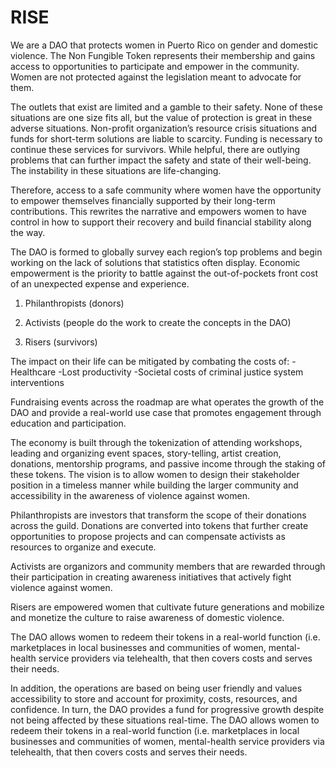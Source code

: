 # RISE
We are a DAO that protects women in Puerto Rico on gender and domestic violence. The Non Fungible Token represents their membership and gains access to opportunities to participate and empower in the community. Women are not protected against the legislation meant to advocate for them. 

The outlets that exist are limited and a gamble to their safety. None of these situations are one size fits all, but the value of protection is great in these adverse situations. Non-profit organization’s resource crisis situations and funds for short-term solutions are liable to scarcity. Funding is necessary to continue these services for survivors. While helpful, there are outlying problems that can further impact the safety and state of their well-being. The instability in these situations are life-changing. 

Therefore, access to a safe community where women have the opportunity to empower themselves financially supported by their long-term contributions. This rewrites the narrative and empowers women to have control in how to support their recovery and build financial stability along the way. 

The DAO is formed to globally survey each region’s top problems and begin working on the lack of solutions that statistics often display. Economic empowerment is the priority to battle against the out-of-pockets front cost of an unexpected expense and experience. 

1. Philanthropists (donors)

2. Activists (people do the work to create the concepts in the DAO)

3. Risers (survivors)

The impact on their life can be mitigated by combating the costs of:
-Healthcare
-Lost productivity
-Societal costs of criminal justice system interventions

Fundraising events across the roadmap are what operates the growth of the DAO and provide a real-world use case that promotes engagement through education and participation. 

The economy is built through the tokenization of attending workshops, leading and organizing event spaces, story-telling, artist creation, donations, mentorship programs, and passive income through the staking of these tokens. The vision is to allow women to design their stakeholder position in a timeless manner while building the larger community and accessibility in the awareness of violence against women.  

Philanthropists are investors that transform the scope of their donations across the guild. Donations are converted into tokens that further create opportunities to propose projects and can compensate activists as resources to organize and execute.

Activists are organizors and community members that are rewarded through their participation in creating awareness initiatives that actively fight violence against women. 

Risers are empowered women that cultivate future generations and mobilize and monetize the culture to raise awareness of domestic violence.

The DAO allows women to redeem their tokens in a real-world function (i.e. marketplaces in local businesses and communities of women, mental-health service providers via telehealth, that then covers costs and serves their needs.

In addition, the operations are based on being user friendly and values accessibility to store and account for proximity, costs, resources, and confidence. In turn, the DAO provides a fund for progressive growth despite not being affected by these situations real-time. The DAO allows women to redeem their tokens in a real-world function (i.e. marketplaces in local businesses and communities of women, mental-health service providers via telehealth, that then covers costs and serves their needs.
